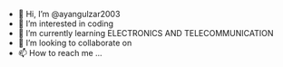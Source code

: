 - 👋 Hi, I’m @ayangulzar2003
- 👀 I’m interested in coding
- 🌱 I’m currently learning ELECTRONICS AND TELECOMMUNICATION
- 💞️ I’m looking to collaborate on
- 📫 How to reach me ...

<!---
ayangulzar2003/ayangulzar2003 is a ✨ special ✨ repository because its `README.md` (this file) appears on your GitHub profile.
You can click the Preview link to take a look at your changes.
--->
